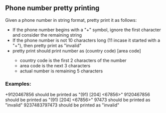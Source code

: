 ## Phone number pretty printing
Given a phone number in string format, pretty print it as follows:
- If the phone number begins with a "+" symbol, ignore the first character and consider the remaining string
- If the phone number is not 10 characters long (11 incase it started with a "+"), then pretty print as "invalid"
- pretty print should print number as (country code) [area code] <actual number>
  - country code is the first 2 characters of the number
  - area code is the next 3 characters
  - actual number is remaining 5 characters
  
### Examples:
+9120467856 should be printed as "(91) [204] <67856>"
9120467856 should be printed as "(91) [204] <67856>"
97473 should be printed as "invalid"
9237483797473 should be printed as "invalid"
